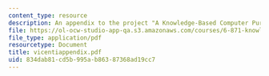 ```yaml
---
content_type: resource
description: An appendix to the project "A Knowledge-Based Computer Purchasing Advisor".
file: https://ol-ocw-studio-app-qa.s3.amazonaws.com/courses/6-871-knowledge-based-applications-systems-spring-2005/834dab81cd5b995ab86387368ad19cc7_vicentiappendix.pdf
file_type: application/pdf
resourcetype: Document
title: vicentiappendix.pdf
uid: 834dab81-cd5b-995a-b863-87368ad19cc7
---
```

